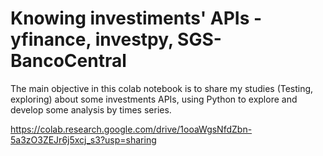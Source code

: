 # Knowing investiments' APIs - yfinance, investpy, SGS-BancoCentral


The main objective in this colab notebook is to share my studies (Testing, exploring) about some investments APIs, using Python to explore and develop some analysis by times series.

https://colab.research.google.com/drive/1ooaWgsNfdZbn-5a3zO3ZEJr6j5xcj_s3?usp=sharing

